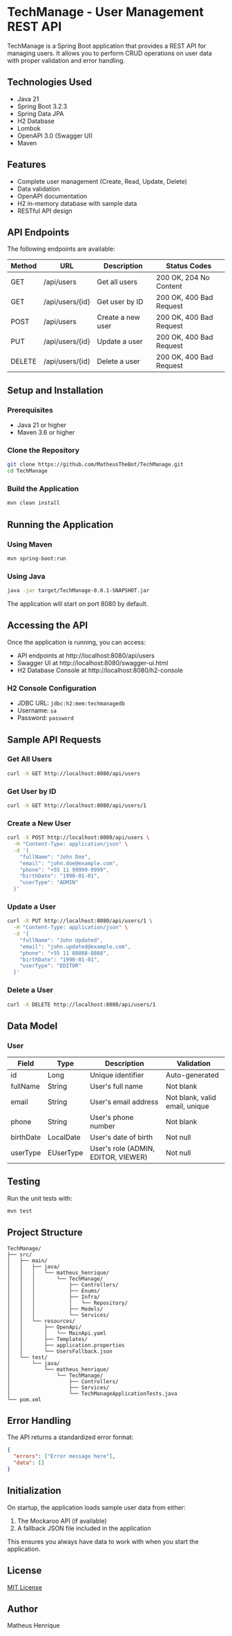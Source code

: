 # TechManage - User Management REST API

TechManage is a Spring Boot application that provides a REST API for managing users. It allows you to perform CRUD operations on user data with proper validation and error handling.

## Technologies Used

- Java 21
- Spring Boot 3.2.3
- Spring Data JPA
- H2 Database
- Lombok
- OpenAPI 3.0 (Swagger UI)
- Maven

## Features

- Complete user management (Create, Read, Update, Delete)
- Data validation
- OpenAPI documentation
- H2 in-memory database with sample data
- RESTful API design

## API Endpoints

The following endpoints are available:

| Method | URL                | Description          | Status Codes                |
|--------|-------------------|----------------------|----------------------------|
| GET    | /api/users        | Get all users        | 200 OK, 204 No Content     |
| GET    | /api/users/{id}   | Get user by ID       | 200 OK, 400 Bad Request    |
| POST   | /api/users        | Create a new user    | 200 OK, 400 Bad Request    |
| PUT    | /api/users/{id}   | Update a user        | 200 OK, 400 Bad Request    |
| DELETE | /api/users/{id}   | Delete a user        | 200 OK, 400 Bad Request    |

## Setup and Installation

### Prerequisites

- Java 21 or higher
- Maven 3.6 or higher

### Clone the Repository

```bash
git clone https://github.com/MatheusTheBot/TechManage.git
cd TechManage
```

### Build the Application

```bash
mvn clean install
```

## Running the Application

### Using Maven

```bash
mvn spring-boot:run
```

### Using Java

```bash
java -jar target/TechManage-0.0.1-SNAPSHOT.jar
```

The application will start on port 8080 by default.

## Accessing the API

Once the application is running, you can access:

- API endpoints at http://localhost:8080/api/users
- Swagger UI at http://localhost:8080/swagger-ui.html
- H2 Database Console at http://localhost:8080/h2-console

### H2 Console Configuration

- JDBC URL: `jdbc:h2:mem:techmanagedb`
- Username: `sa`
- Password: `password`

## Sample API Requests

### Get All Users

```bash
curl -X GET http://localhost:8080/api/users
```

### Get User by ID

```bash
curl -X GET http://localhost:8080/api/users/1
```

### Create a New User

```bash
curl -X POST http://localhost:8080/api/users \
  -H "Content-Type: application/json" \
  -d '{
    "fullName": "John Doe",
    "email": "john.doe@example.com",
    "phone": "+55 11 99999-9999",
    "birthDate": "1990-01-01",
    "userType": "ADMIN"
  }'
```

### Update a User

```bash
curl -X PUT http://localhost:8080/api/users/1 \
  -H "Content-Type: application/json" \
  -d '{
    "fullName": "John Updated",
    "email": "john.updated@example.com",
    "phone": "+55 11 88888-8888",
    "birthDate": "1990-01-01",
    "userType": "EDITOR"
  }'
```

### Delete a User

```bash
curl -X DELETE http://localhost:8080/api/users/1
```

## Data Model

### User

| Field      | Type        | Description                        | Validation                   |
|------------|-------------|------------------------------------|------------------------------|
| id         | Long        | Unique identifier                   | Auto-generated              |
| fullName   | String      | User's full name                   | Not blank                    |
| email      | String      | User's email address               | Not blank, valid email, unique |
| phone      | String      | User's phone number                | Not blank                    |
| birthDate  | LocalDate   | User's date of birth               | Not null                     |
| userType   | EUserType   | User's role (ADMIN, EDITOR, VIEWER) | Not null                     |

## Testing

Run the unit tests with:

```bash
mvn test
```

## Project Structure

```
TechManage/
├── src/
│   ├── main/
│   │   ├── java/
│   │   │   └── matheus_henrique/
│   │   │       └── TechManage/
│   │   │           ├── Controllers/
│   │   │           ├── Enums/
│   │   │           ├── Infra/
│   │   │           │   └── Repository/
│   │   │           ├── Models/
│   │   │           └── Services/
│   │   └── resources/
│   │       ├── OpenApi/
│   │       │   └── MainApi.yaml
│   │       ├── Templates/
│   │       ├── application.properties
│   │       └── UsersFallback.json
│   └── test/
│       └── java/
│           └── matheus_henrique/
│               └── TechManage/
│                   ├── Controllers/
│                   ├── Services/
│                   └── TechManageApplicationTests.java
└── pom.xml
```

## Error Handling

The API returns a standardized error format:

```json
{
  "errors": ["Error message here"],
  "data": []
}
```

## Initialization

On startup, the application loads sample user data from either:
1. The Mockaroo API (if available)
2. A fallback JSON file included in the application

This ensures you always have data to work with when you start the application.

## License

[MIT License](LICENSE)

## Author

Matheus Henrique